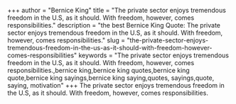 +++
author = "Bernice King"
title = "The private sector enjoys tremendous freedom in the U.S, as it should. With freedom, however, comes responsibilities."
description = "the best Bernice King Quote: The private sector enjoys tremendous freedom in the U.S, as it should. With freedom, however, comes responsibilities."
slug = "the-private-sector-enjoys-tremendous-freedom-in-the-us-as-it-should-with-freedom-however-comes-responsibilities"
keywords = "The private sector enjoys tremendous freedom in the U.S, as it should. With freedom, however, comes responsibilities.,bernice king,bernice king quotes,bernice king quote,bernice king sayings,bernice king saying,quotes, sayings,quote, saying, motivation"
+++
The private sector enjoys tremendous freedom in the U.S, as it should. With freedom, however, comes responsibilities.
